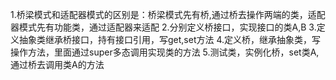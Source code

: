1.桥梁模式和适配器模式的区别是：桥梁模式先有桥,通过桥去操作两端的类，适配器模式先有功能类，通过适配器来适配
2.分别定义桥接口，实现接口的类A,B
3.定义抽象类继承桥接口，持有接口引用，写get,set方法
4.定义桥，继承抽象类，写操作方法，里面通过super多态调用实现类的方法
5.测试类，实例化桥，set类A,通过桥去调用类A的方法